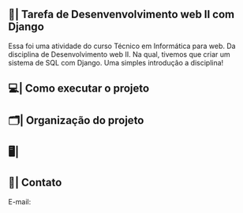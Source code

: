 ## 📑| Tarefa de Desenvenvolvimento web II com Django

  Essa foi uma atividade do curso Técnico em Informática para web. Da disciplina de Desenvolvimento web II. Na qual, tivemos que criar um sistema de SQL com Django. Uma simples introdução a disciplina! 

## 💻| Como executar o projeto

## 🗂️| Organização do projeto 

## 🖥️|

## 📧| Contato 

  E-mail: 





 
